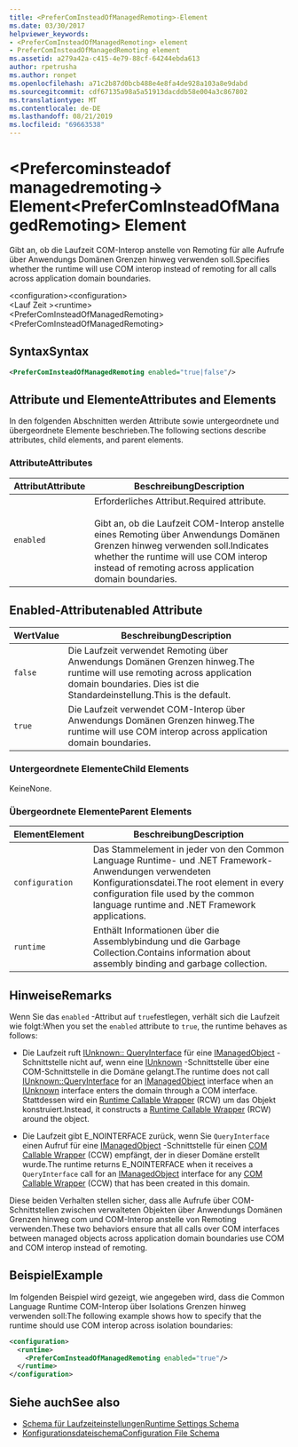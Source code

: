 ```yaml
---
title: <PreferComInsteadOfManagedRemoting>-Element
ms.date: 03/30/2017
helpviewer_keywords:
- <PreferComInsteadOfManagedRemoting> element
- PreferComInsteadOfManagedRemoting element
ms.assetid: a279a42a-c415-4e79-88cf-64244ebda613
author: rpetrusha
ms.author: ronpet
ms.openlocfilehash: a71c2b87d0bcb488e4e8fa4de928a103a8e9dabd
ms.sourcegitcommit: cdf67135a98a5a51913dacddb58e004a3c867802
ms.translationtype: MT
ms.contentlocale: de-DE
ms.lasthandoff: 08/21/2019
ms.locfileid: "69663538"
---
```

# <a name="prefercominsteadofmanagedremoting-element"></a><span data-ttu-id="cfbaa-102">\<Prefercominsteadof managedremoting-> Element</span><span class="sxs-lookup"><span data-stu-id="cfbaa-102">\<PreferComInsteadOfManagedRemoting> Element</span></span>
<span data-ttu-id="cfbaa-103">Gibt an, ob die Laufzeit COM-Interop anstelle von Remoting für alle Aufrufe über Anwendungs Domänen Grenzen hinweg verwenden soll.</span><span class="sxs-lookup"><span data-stu-id="cfbaa-103">Specifies whether the runtime will use COM interop instead of remoting for all calls across application domain boundaries.</span></span>  
  
 <span data-ttu-id="cfbaa-104">\<configuration></span><span class="sxs-lookup"><span data-stu-id="cfbaa-104">\<configuration></span></span>  
<span data-ttu-id="cfbaa-105">\<Lauf Zeit ></span><span class="sxs-lookup"><span data-stu-id="cfbaa-105">\<runtime></span></span>  
<span data-ttu-id="cfbaa-106">\<PreferComInsteadOfManagedRemoting></span><span class="sxs-lookup"><span data-stu-id="cfbaa-106">\<PreferComInsteadOfManagedRemoting></span></span>  
  
## <a name="syntax"></a><span data-ttu-id="cfbaa-107">Syntax</span><span class="sxs-lookup"><span data-stu-id="cfbaa-107">Syntax</span></span>  
  
```xml  
<PreferComInsteadOfManagedRemoting enabled="true|false"/>  
```  
  
## <a name="attributes-and-elements"></a><span data-ttu-id="cfbaa-108">Attribute und Elemente</span><span class="sxs-lookup"><span data-stu-id="cfbaa-108">Attributes and Elements</span></span>  
 <span data-ttu-id="cfbaa-109">In den folgenden Abschnitten werden Attribute sowie untergeordnete und übergeordnete Elemente beschrieben.</span><span class="sxs-lookup"><span data-stu-id="cfbaa-109">The following sections describe attributes, child elements, and parent elements.</span></span>  
  
### <a name="attributes"></a><span data-ttu-id="cfbaa-110">Attribute</span><span class="sxs-lookup"><span data-stu-id="cfbaa-110">Attributes</span></span>  
  
|<span data-ttu-id="cfbaa-111">Attribut</span><span class="sxs-lookup"><span data-stu-id="cfbaa-111">Attribute</span></span>|<span data-ttu-id="cfbaa-112">Beschreibung</span><span class="sxs-lookup"><span data-stu-id="cfbaa-112">Description</span></span>|  
|---------------|-----------------|  
|`enabled`|<span data-ttu-id="cfbaa-113">Erforderliches Attribut.</span><span class="sxs-lookup"><span data-stu-id="cfbaa-113">Required attribute.</span></span><br /><br /> <span data-ttu-id="cfbaa-114">Gibt an, ob die Laufzeit COM-Interop anstelle eines Remoting über Anwendungs Domänen Grenzen hinweg verwenden soll.</span><span class="sxs-lookup"><span data-stu-id="cfbaa-114">Indicates whether the runtime will use COM interop instead of remoting across application domain boundaries.</span></span>|  
  
## <a name="enabled-attribute"></a><span data-ttu-id="cfbaa-115">Enabled-Attribut</span><span class="sxs-lookup"><span data-stu-id="cfbaa-115">enabled Attribute</span></span>  
  
|<span data-ttu-id="cfbaa-116">Wert</span><span class="sxs-lookup"><span data-stu-id="cfbaa-116">Value</span></span>|<span data-ttu-id="cfbaa-117">Beschreibung</span><span class="sxs-lookup"><span data-stu-id="cfbaa-117">Description</span></span>|  
|-----------|-----------------|  
|`false`|<span data-ttu-id="cfbaa-118">Die Laufzeit verwendet Remoting über Anwendungs Domänen Grenzen hinweg.</span><span class="sxs-lookup"><span data-stu-id="cfbaa-118">The runtime will use remoting across application domain boundaries.</span></span> <span data-ttu-id="cfbaa-119">Dies ist die Standardeinstellung.</span><span class="sxs-lookup"><span data-stu-id="cfbaa-119">This is the default.</span></span>|  
|`true`|<span data-ttu-id="cfbaa-120">Die Laufzeit verwendet COM-Interop über Anwendungs Domänen Grenzen hinweg.</span><span class="sxs-lookup"><span data-stu-id="cfbaa-120">The runtime will use COM interop across application domain boundaries.</span></span>|  
  
### <a name="child-elements"></a><span data-ttu-id="cfbaa-121">Untergeordnete Elemente</span><span class="sxs-lookup"><span data-stu-id="cfbaa-121">Child Elements</span></span>  
 <span data-ttu-id="cfbaa-122">Keine</span><span class="sxs-lookup"><span data-stu-id="cfbaa-122">None.</span></span>  
  
### <a name="parent-elements"></a><span data-ttu-id="cfbaa-123">Übergeordnete Elemente</span><span class="sxs-lookup"><span data-stu-id="cfbaa-123">Parent Elements</span></span>  
  
|<span data-ttu-id="cfbaa-124">Element</span><span class="sxs-lookup"><span data-stu-id="cfbaa-124">Element</span></span>|<span data-ttu-id="cfbaa-125">Beschreibung</span><span class="sxs-lookup"><span data-stu-id="cfbaa-125">Description</span></span>|  
|-------------|-----------------|  
|`configuration`|<span data-ttu-id="cfbaa-126">Das Stammelement in jeder von den Common Language Runtime- und .NET Framework-Anwendungen verwendeten Konfigurationsdatei.</span><span class="sxs-lookup"><span data-stu-id="cfbaa-126">The root element in every configuration file used by the common language runtime and .NET Framework applications.</span></span>|  
|`runtime`|<span data-ttu-id="cfbaa-127">Enthält Informationen über die Assemblybindung und die Garbage Collection.</span><span class="sxs-lookup"><span data-stu-id="cfbaa-127">Contains information about assembly binding and garbage collection.</span></span>|  
  
## <a name="remarks"></a><span data-ttu-id="cfbaa-128">Hinweise</span><span class="sxs-lookup"><span data-stu-id="cfbaa-128">Remarks</span></span>  
 <span data-ttu-id="cfbaa-129">Wenn Sie das `enabled` -Attribut auf `true`festlegen, verhält sich die Laufzeit wie folgt:</span><span class="sxs-lookup"><span data-stu-id="cfbaa-129">When you set the `enabled` attribute to `true`, the runtime behaves as follows:</span></span>  
  
- <span data-ttu-id="cfbaa-130">Die Laufzeit ruft [IUnknown:: QueryInterface](https://go.microsoft.com/fwlink/?LinkID=144867) für eine [IManagedObject](../../../unmanaged-api/hosting/imanagedobject-interface.md) -Schnittstelle nicht auf, wenn eine [IUnknown](https://go.microsoft.com/fwlink/?LinkId=148003) -Schnittstelle über eine COM-Schnittstelle in die Domäne gelangt.</span><span class="sxs-lookup"><span data-stu-id="cfbaa-130">The runtime does not call [IUnknown::QueryInterface](https://go.microsoft.com/fwlink/?LinkID=144867) for an [IManagedObject](../../../unmanaged-api/hosting/imanagedobject-interface.md) interface when an [IUnknown](https://go.microsoft.com/fwlink/?LinkId=148003) interface enters the domain through a COM interface.</span></span> <span data-ttu-id="cfbaa-131">Stattdessen wird ein [Runtime Callable Wrapper](../../../../../docs/standard/native-interop/runtime-callable-wrapper.md) (RCW) um das Objekt konstruiert.</span><span class="sxs-lookup"><span data-stu-id="cfbaa-131">Instead, it constructs a [Runtime Callable Wrapper](../../../../../docs/standard/native-interop/runtime-callable-wrapper.md) (RCW) around the object.</span></span>  
  
- <span data-ttu-id="cfbaa-132">Die Laufzeit gibt E_NOINTERFACE zurück, wenn Sie `QueryInterface` einen Aufruf für eine [IManagedObject](../../../unmanaged-api/hosting/imanagedobject-interface.md) -Schnittstelle für einen [COM Callable Wrapper](../../../../../docs/standard/native-interop/com-callable-wrapper.md) (CCW) empfängt, der in dieser Domäne erstellt wurde.</span><span class="sxs-lookup"><span data-stu-id="cfbaa-132">The runtime returns E_NOINTERFACE when it receives a `QueryInterface` call for an [IManagedObject](../../../unmanaged-api/hosting/imanagedobject-interface.md) interface for any [COM Callable Wrapper](../../../../../docs/standard/native-interop/com-callable-wrapper.md) (CCW) that has been created in this domain.</span></span>  
  
 <span data-ttu-id="cfbaa-133">Diese beiden Verhalten stellen sicher, dass alle Aufrufe über COM-Schnittstellen zwischen verwalteten Objekten über Anwendungs Domänen Grenzen hinweg com und COM-Interop anstelle von Remoting verwenden.</span><span class="sxs-lookup"><span data-stu-id="cfbaa-133">These two behaviors ensure that all calls over COM interfaces between managed objects across application domain boundaries use COM and COM interop instead of remoting.</span></span>  
  
## <a name="example"></a><span data-ttu-id="cfbaa-134">Beispiel</span><span class="sxs-lookup"><span data-stu-id="cfbaa-134">Example</span></span>  
 <span data-ttu-id="cfbaa-135">Im folgenden Beispiel wird gezeigt, wie angegeben wird, dass die Common Language Runtime COM-Interop über Isolations Grenzen hinweg verwenden soll:</span><span class="sxs-lookup"><span data-stu-id="cfbaa-135">The following example shows how to specify that the runtime should use COM interop across isolation boundaries:</span></span>  
  
```xml  
<configuration>  
  <runtime>  
    <PreferComInsteadOfManagedRemoting enabled="true"/>  
  </runtime>  
</configuration>  
```  
  
## <a name="see-also"></a><span data-ttu-id="cfbaa-136">Siehe auch</span><span class="sxs-lookup"><span data-stu-id="cfbaa-136">See also</span></span>

- [<span data-ttu-id="cfbaa-137">Schema für Laufzeiteinstellungen</span><span class="sxs-lookup"><span data-stu-id="cfbaa-137">Runtime Settings Schema</span></span>](index.md)
- [<span data-ttu-id="cfbaa-138">Konfigurationsdateischema</span><span class="sxs-lookup"><span data-stu-id="cfbaa-138">Configuration File Schema</span></span>](../index.md)
